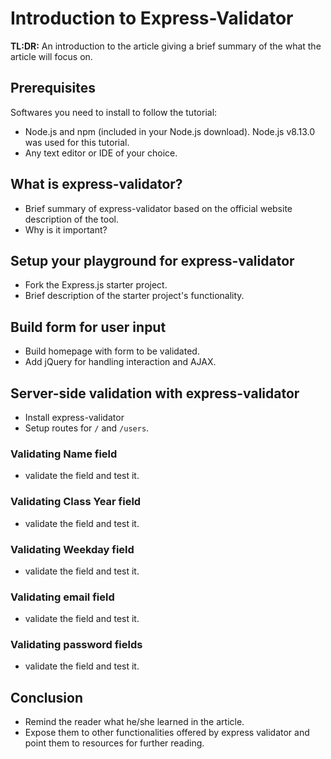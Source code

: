 # Introduction to Express-Validator

**TL:DR:** An introduction to the article giving a brief summary of the what the article will focus on.

## Prerequisites
Softwares you need to install to follow the tutorial:

* Node.js and npm (included in your Node.js download). Node.js v8.13.0 was used for this tutorial.
* Any text editor or IDE of your choice.

## What is express-validator?
* Brief summary of express-validator based on the official website description of the tool.
* Why is it important?


## Setup your playground for express-validator
* Fork the Express.js starter project.
* Brief description of the starter project's functionality.

## Build form for user input
* Build homepage with form to be validated.
* Add jQuery for handling interaction and AJAX.

## Server-side validation with express-validator
* Install express-validator
* Setup routes for `/` and `/users`.

### Validating Name field
* validate the field and test it.

### Validating Class Year field
* validate the field and test it.

### Validating Weekday field
* validate the field and test it.

### Validating email field
* validate the field and test it.

### Validating password fields
* validate the field and test it.


## Conclusion
* Remind the reader what he/she learned in the article.
* Expose them to other functionalities offered by express validator and point them to resources for further reading.
